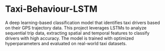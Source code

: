 # Taxi-Behaviour-LSTM
A deep learning-based classification model that identifies taxi drivers based on their GPS trajectory data. This project leverages LSTMs to analyze sequential trip data, extracting spatial and temporal features to classify drivers with high accuracy. The model is trained with optimized hyperparameters and evaluated on real-world taxi datasets. 
